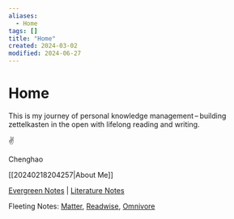 ```yaml
---
aliases:
  - Home
tags: []
title: "Home"
created: 2024-03-02
modified: 2024-06-27
---
```


# Home

This is my journey of personal knowledge management – building zettelkasten in the open with lifelong reading and writing.

✌️

Chenghao

[[20240218204257|About Me]]

[Evergreen Notes](./notes) | [Literature Notes](./highlights/Zotero)

Fleeting Notes: [Matter](./highlights/Matter), [Readwise](./highlights/Readwise), [Omnivore](./highlights/Omnivore)